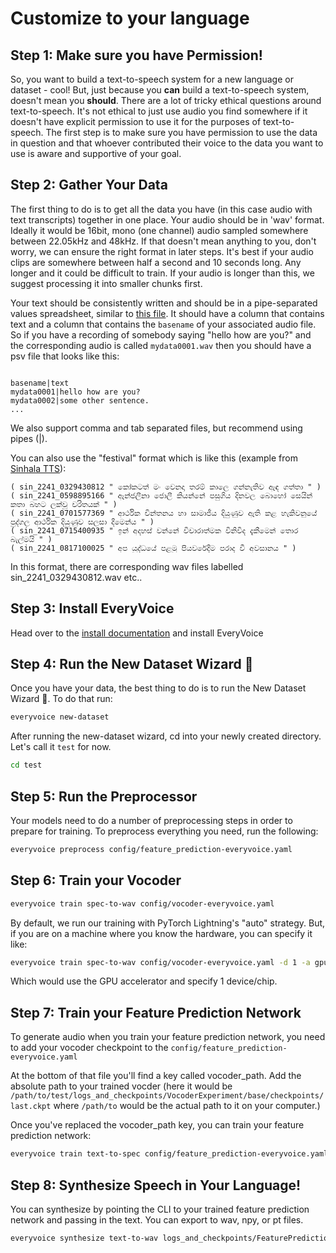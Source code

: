# Customize to your language

## Step 1: Make sure you have Permission!

So, you want to build a text-to-speech system for a new language or dataset - cool! But, just because you **can** build a text-to-speech system, doesn't mean you **should**. There are a lot of tricky ethical
questions around text-to-speech. It's not ethical to just use audio you find somewhere if it doesn't have explicit permission to use it for the purposes of text-to-speech. The first step is to make sure you have
permission to use the data in question and that whoever contributed their voice to the data you want to use is aware and supportive of your goal.

## Step 2: Gather Your Data

The first thing to do is to get all the data you have (in this case audio with text transcripts) together in one place. Your audio should be in 'wav' format. Ideally it would be 16bit, mono (one channel) audio sampled somewhere between 22.05kHz and 48kHz. If that doesn't mean anything to you, don't worry, we can ensure the right format in later steps.
It's best if your audio clips are somewhere between half a second and 10 seconds long. Any longer and it could be difficult to train. If your audio is longer than this, we suggest processing it into smaller chunks first.

Your text should be consistently written and should be in a pipe-separated values spreadsheet, similar to [this file](https://github.com/roedoejet/EveryVoice/blob/main/everyvoice/filelists/lj_full.psv). It should have a column that contains text and a column that contains the `basename` of your associated audio file. So if you have a recording of somebody saying "hello how are you?" and the corresponding audio is called `mydata0001.wav`
then you should have a psv file that looks like this:

```csv hl_lines="2"

basename|text
mydata0001|hello how are you?
mydata0002|some other sentence.
...
```

We also support comma and tab separated files, but recommend using pipes (|).

You can also use the "festival" format which is like this (example from [Sinhala TTS](https://openslr.org/30/)):

```text
( sin_2241_0329430812 " කෝකටත් මං වෙනදා තරම් කාලෙ ගන්නැතිව ඇඳ ගත්තා " )
( sin_2241_0598895166 " ඇන්ජලීනා ජොලී කියන්නේ පසුගිය දිනවල බොහෝ සෙයින් කතා බහට ලක්වූ චරිතයක් " )
( sin_2241_0701577369 " ආර්ථික චින්තනය හා සාමාජීය දියුණුව ඇති කළ හැකිවනුයේ පුද්ගල ආර්ථික දියුණුව සලසා දීමෙන්ය " )
( sin_2241_0715400935 " ඉන් අදහස් වන්නේ විචාරාත්මක විනිවිද දැකීමෙන් තොර බැල්මයි " )
( sin_2241_0817100025 " අප යුද්ධයේ පළමු පියවරේදීම පරාද වී අවසානය " )
```

In this format, there are corresponding wav files labelled sin_2241_0329430812.wav etc..

## Step 3: Install EveryVoice

Head over to the [install documentation](../install.md) and install EveryVoice

## Step 4: Run the New Dataset Wizard 🧙

Once you have your data, the best thing to do is to run the New Dataset Wizard 🧙. To do that run:

```bash
everyvoice new-dataset
```

After running the new-dataset wizard, cd into your newly created directory. Let's call it `test` for now.

```bash
cd test
```

## Step 5: Run the Preprocessor

Your models need to do a number of preprocessing steps in order to prepare for training. To preprocess everything you need, run the following:

```bash
everyvoice preprocess config/feature_prediction-everyvoice.yaml
```

## Step 6: Train your Vocoder

```bash
everyvoice train spec-to-wav config/vocoder-everyvoice.yaml
```

By default, we run our training with PyTorch Lightning's "auto" strategy. But, if you are on a machine where you know the hardware, you can specify it like:

```bash
everyvoice train spec-to-wav config/vocoder-everyvoice.yaml -d 1 -a gpu
```

Which would use the GPU accelerator and specify 1 device/chip.

## Step 7: Train your Feature Prediction Network

To generate audio when you train your feature prediction network, you need to add your vocoder checkpoint to the `config/feature_prediction-everyvoice.yaml`

At the bottom of that file you'll find a key called vocoder_path. Add the absolute path to your trained vocder (here it would be `/path/to/test/logs_and_checkpoints/VocoderExperiment/base/checkpoints/last.ckpt` where `/path/to` would be the actual path to it on your computer.)

Once you've replaced the vocoder_path key, you can train your feature prediction network:

```bash
everyvoice train text-to-spec config/feature_prediction-everyvoice.yaml
```

## Step 8: Synthesize Speech in Your Language!

You can synthesize by pointing the CLI to your trained feature prediction network and passing in the text. You can export to wav, npy, or pt files.

```bash
everyvoice synthesize text-to-wav logs_and_checkpoints/FeaturePredictionExperiment/base/checkpoints/last.ckpt -t "මෙදා සැරේ සාකච්ඡාවක් විදියට නෙවෙයි නේද පල කරල තියෙන්නෙ" -a gpu -d 1
```

<!-- % Step 10 (optional): Finetune your vocoder

% ----------------------------------------

% .. code-block:: bash

% everyvoice train text-to-wav config/e2e.yaml

% Step 11: Synthesize Speech

% --------------------------

% .. code-block:: bash

% everyvoice synthesize text-to-wav -t "hello world" -c config/e2e.yaml

% .. warning::

% TODO: this doesn't exist yet

% TODO: e2e needs checkpoint paths -->
